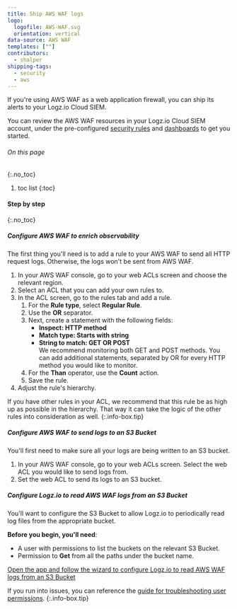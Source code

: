 ```yaml
---
title: Ship AWS WAF logs
logo:
  logofile: AWS-WAF.svg
  orientation: vertical
data-source: AWS WAF
templates: [""]
contributors:
  - shalper
shipping-tags:
  - security
  - aws
---
```


If you're using AWS WAF as a web application firewall, you can ship its alerts to your Logz.io Cloud SIEM.

You can review the AWS WAF resources in your Logz.io Cloud SIEM account, under the pre-configured [security rules](https://app.logz.io/#/dashboard/security/rules/rule-definitions?from=0&sortBy=updatedAt&sortOrder=DESC&search=waf) and [dashboards](https://app.logz.io/#/dashboard/security/research/dashboards?) to get you started.

###### On this page
{:.no_toc}

1. toc list
{:toc}

#### Step by step
{:.no_toc}


<div class="tasklist">

##### Configure AWS WAF to enrich observability

The first thing you'll need is to add a rule to your AWS WAF to send all HTTP request logs. Otherwise, the logs won't be sent from AWS WAF.

1. In your AWS WAF console, go to your web ACLs screen and choose the relevant region.
2. Select an ACL that you can add your own rules to.
3. In the ACL screen, go to the rules tab and add a rule.
    1. For the **Rule type**, select **Regular Rule**.
    2. Use the **OR** separator.
    3. Next, create a statement with the following fields:
        * **Inspect: HTTP method**
        * **Match type: Starts with string**
        * **String to match: GET OR POST**        
          We recommend monitoring both GET and POST methods. You can add additional statements, separated by OR for every HTTP method you would like to monitor.
    5. For the **Than** operator, use the **Count** action.
    6. Save the rule.
  4. Adjust the rule's hierarchy.

  If you have other rules in your ACL, we recommend that this rule be as high up as possible in the hierarchy. That way it can take the logic of the other rules into consideration as well.
  {:.info-box.tip}

##### Configure AWS WAF to send logs to an S3 Bucket

You'll first need to make sure all your logs are being written to an S3 bucket.

1. In your AWS WAF console, go to your web ACLs screen. Select the web ACL you would like to send logs from.
2. Set the web ACL to send its logs to an S3 bucket.

##### Configure Logz.io to read AWS WAF logs from an S3 Bucket

You'll want to configure the S3 Bucket to allow Logz.io to periodically read log files from the appropriate bucket.

**Before you begin, you'll need**: 

* A user with permissions to list the buckets on the relevant S3 Bucket. 
* Permission to **Get** from all the paths under the bucket name.

[Open the app and follow the wizard to configure Logz.io to read AWS WAF logs from an S3 Bucket](https://app.logz.io/#/dashboard/data-sources/S3-Bucket)

If you run into issues, you can reference the [guide for troubleshooting user permissions](https://support.logz.io/hc/en-us/articles/209486129-Troubleshooting-AWS-IAM-Configuration-for-retrieving-logs-from-a-S3-Bucket).
{:.info-box.tip}
